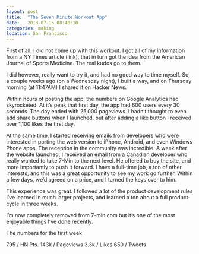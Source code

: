 ```yaml
---
layout: post
title:  "The Seven Minute Workout App"
date:   2013-07-15 08:40:10
categories: making
location: San Francisco
---
```


First of all, I did not come up with this workout. I got all of my information from a NY Times article (link), that in turn got the idea from the American Journal of Sports Medicine. The real kudos go to them. 

I did however, really want to try it, and had no good way to time myself. So, a couple weeks ago (on a Wednesday night), I built a way, and on Thursday morning (at 11:47AM) I shared it on Hacker News.

Within hours of posting the app, the numbers on Google Analytics had skyrocketed. At it’s peak that first day, the app had 600 users every 30 seconds. The day ended with 25,000 pageviews. I hadn’t thought to even add share buttons when I launched, but after adding a like button I received over 1,100 likes the first day.

At the same time, I started receiving emails from developers who were interested in porting the web version to iPhone, Android, and even Windows Phone apps. The reception in the community was incredible. A week after the website launched, I received an email from a Canadian developer who really wanted to take 7-Min to the next level. He offered to buy the site, and more importantly to push it forward. I have a full-time job, a ton of other interests, and this was a great opportunity to see my work go further. Within a few days, we’d agreed on a price, and I turned the keys over to him.

This experience was great. I followed a lot of the product development rules I’ve learned in much larger projects, and learned a ton about a full product-cycle in three weeks.

I’m now completely removed from 7-min.com but it’s one of the most enjoyable things I’ve done recently.

The numbers for the first week

795 / HN Pts.
143k / Pageviews
3.3k / Likes
650 / Tweets